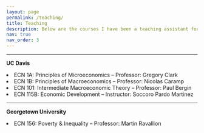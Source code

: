 ```yaml
---
layout: page
permalink: /teaching/
title: Teaching
description: Below are the courses I have been a teaching assistant for
nav: true
nav_order: 3
---
```


---
<b> UC Davis </b>

<li>ECN 1A: Principles of Microeconomics – Professor: Gregory Clark</li>

<li>ECN 1B: Principles of Macroeconomics – Professor: Nicolas Caramp</li>

<li>ECN 101: Intermediate Macroeconomic Theory – Professor: Paul Bergin</li>

<li>ECN 115B: Economic Development – Instructor: Soccoro Pardo Martinez</li>

---

<b> Georgetown University </b>

<li>ECN 156: Poverty & Inequality – Professor: Martin Ravallion</li>

